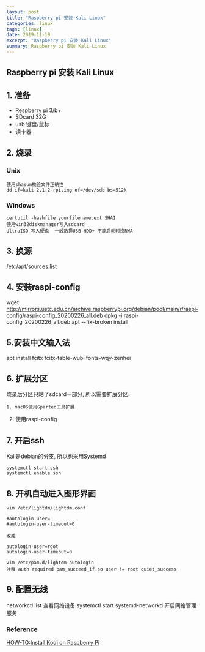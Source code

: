 ```yaml
---
layout: post
title: "Raspberry pi 安装 Kali Linux"
categories: linux
tags: [linux]
date: 2019-11-19
excerpt: "Raspberry pi 安装 Kali Linux"
summary: Raspberry pi 安装 Kali Linux
---
```


## Raspberry pi 安装 Kali Linux

## 1. 准备

* Respberry pi 3/b+
* SDcard 32G
* usb 键盘/鼠标
* 读卡器

## 2. 烧录

### Unix

	使用shasum校验文件正确性
	dd if=kali-2.1.2-rpi.img of=/dev/sdb bs=512k
	
### Windows

	certutil -hashfile yourfilename.ext SHA1
	使用win32diskmanager写入sdcard
	UltraISO 写入硬盘  一般选择USB-HDD+ 不能启动时换RWA

## 3. 换源

  /etc/apt/sources.list

## 4. 安装raspi-config

  wget http://mirrors.ustc.edu.cn/archive.raspberrypi.org/debian/pool/main/r/raspi-config/raspi-config_20200226_all.deb
  dpkg -i raspi-config_20200226_all.deb
  apt --fix-broken install

## 5.安装中文输入法

  apt install fcitx fcitx-table-wubi fonts-wqy-zenhei

## 6. 扩展分区
烧录后分区只站了sdcard一部分, 所以需要扩展分区.
	
	1. macOS使用Gparted工具扩展
  2. 使用raspi-config


## 7. 开启ssh
Kali是debian的分支, 所以也采用Systemd

	systemctl start ssh
	systemctl enable ssh

## 8. 开机自动进入图形界面

	vim /etc/lightdm/lightdm.conf

	#autologin-user=
	#autologin-user-timeout=0

	改成

	autologin-user=root
	autologin-user-timeout=0

	vim /etc/pam.d/lightdm-autologin
	注释 auth required pam_succeed_if.so user != root quiet_success

## 9. 配置无线
networkctl list 查看网络设备
systemctl start systemd-networkd 开启网络管理服务


### Reference
[HOW-TO:Install Kodi on Raspberry Pi](https://kodi.wiki/view/HOW-TO:Install_Kodi_on_Raspberry_Pi)  
